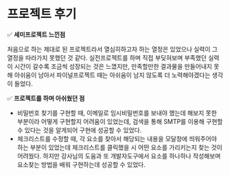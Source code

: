 # 프로젝트 후기



✅ **세미프로젝트 느낀점**

처음으로 하는 제대로 된 프로젝트라서 열심히하고자 하는 열정은 있었으나 실력이 그 열정을 따라가지 못했던 것 같다. 실전프로젝트를 하며 직접 부딪혀보며 부족했던 실력이 시간이 갈수록 조금씩 성장되는 것은 느꼈지만, 만족할만한 결과물을 만들어내지 못해 아쉬움이 남아서 파이널프로젝트 때는 아쉬움이 남지 않도록 더 노력해야겠다는 생각이 들었다.



✅ **프로젝트를 하며 아쉬웠던 점**

* 비밀번호 찾기를 구현할 때, 이메일로 임시비밀번호를 보내야 했는데 해보지 못한 부분이라 어떻게 구현할지 어려움이 있었는데, 검색을 통해 SMTP를 이용해 구현할 수 있다는 것을 알게되어 구현에 성공할 수 있었다.
* 체크리스트를 수정할 때, 각 요소를 찾아서 해당되는 내용을 모달창에 띄워주어야 하는 부분이 있었는데 체크리스트를 클릭했을 시 어떤 요소를 가리키는지 찾는 것이 어려웠다. 하지만 강사님의 도움과 또 개발자도구에서 요소를 하나하나 작성해보며 요소찾는 방법을 배워 구현하는데 성공할 수 있었다.
